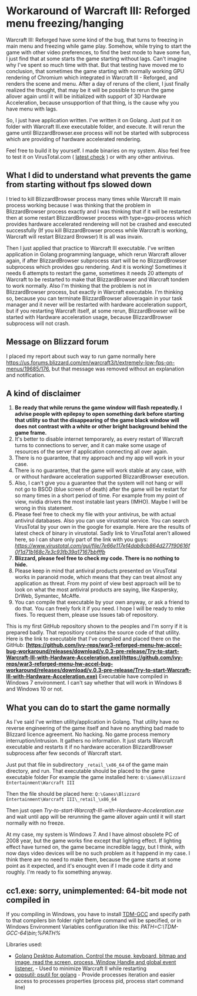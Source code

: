 # Workaround of Warcraft III: Reforged menu freezing/hanging
Warcraft III: Reforged have some kind of the bug, that turns to freezing in main menu and freezing while game play. Somehow, while trying to start the game with other video preferences, to find the best mode to have some fun, I just find that at some starts the game starting without lags. Can't imagine why I've spent so much time with that. But that testing have moved me to conclusion, that sometimes the game starting with normally working GPU rendering of Chromium which integrated in Warcraft III - Reforged, and renders the scene and menu. After a day of reruns of the client, I just finally realized the thought, that may be it will be possible to rerun the game allover again until it will be initialized with support of 3D Hardware Acceleration, because unsupportion of that thing, is the cause why you have menu with lags.

So, I just have application written. I've written it on Golang. Just put it on folder with Warcraft III.exe executable folder, and execute. It will rerun the game until BlizzardBrowser.exe process will not be started with subprocess which are providing of hardware accelerated rendering.

Feel free to build it by yourself. I made binaries on my system. Also feel free to test it on VirusTotal.com ( [latest check](https://www.virustotal.com/gui/file/7e66e117ef4dab8cb864d277f90616f0f1d71b168c7e3c93fb39a17167bbfffb?nocache=1) ) or with any other antivirus.

## What I did to understand what prevents the game from starting without fps slowed down
I tried to kill BlizzardBrowser process many times while Warcraft III main process working because I was thinking that the problem in BlizzardBrowser process exactly and I was thinking that if it will be restarted then at some restart BlizzardBrowser process with type=gpu-process which provides hardware accelerated rendereing will not be crashed and executed successfully (If you kill BlizzardBrowser process while Warcraft is working, Warcraft will restart Blizzard Browser)
It is all was invain.

Then I just applied that practice to Warcraft III executable. I've written application in Golang programming language, which rerun Warcraft allover again, if after BlizzardBrowser subprocess start will be no BlizzardBrowser subprocess which provides gpu rendering. And it is working! Sometimes it needs 6 attempts to restart the game, sometimes it needs 20 attempts of Warcraft to be restarted to make that BlizzardBrowser and Warcraft tondem to work normally.
Also I'm thinking that the problem is not in BlizzardBrowser process, but exactly in Warcraft executable. I'm thinking so, because you can terminate BlizzardBrowser alloveragain in your task manager and it never will be restarted with hardware acceleration support, but if you restarting Warcraft itself, at some rerun, BlizzardBrowser will be started with Hardware acceleration usage, because BlizzardBrowser subprocess will not crash.

## Message on Blizzard forum
I placed my report about such way to run game normally here https://us.forums.blizzard.com/en/warcraft3/t/extremely-low-fps-on-menus/19685/176, but that message was removed without an explanation and notification.

## A kind of disclaimer
1. **Be ready that while reruns the game window will flash repeatedly. I advise people with epilepsy to open something dark before starting that utility so that the disappearing of the game black window will does not contrast with a white or other bright background behind the game frame.**
2. It's better to disable internet temporarely, as every restart  of Warcraft turns to connections to server, and it can make some usage of resources of the server if application connecting all over again.
3. There is no guarantee, that my approach and my app will work in your case.
4. There is no guarantee, that the game will work stable at any case, with or without hardware acceleration supported BlizzardBrowser execution.
5. Also, I can't give you a guarantee that the system will not hang or will not go to BSOD (blue screen of death) after the game will be restart for so many times in a short period of time. For example from my point of view, nvidia drivers the most instable last years (IMHO). Maybe I will be wrong in this statement.
6. Please feel free to check my file with your antivirus, be with actual antivirul databases. Also you can use virustotal service. You can search VirusTotal by your own in the google for example.
Here are the results of latest check of binary in virustotal. Sadly link to VirusTotal aren't allowed here, so I can share only part of the link with you guys:
*https://www.virustotal.com/gui/file/7e66e117ef4dab8cb864d277f90616f0f1d71b168c7e3c93fb39a17167bbfffb*
7. **Blizzard, please feel free to check my code. There is no nothing to hide.**
8. Please keep in mind that antiviral products presented on VirusTotal works in paranoid mode, which means that they can treat almost any application as threat. From my point of view best approach will be to look on what the most antiviral products are saying, like Kaspersky, DrWeb, Symantec, McAffe.
9. You can compile that executable by your own anyway, or ask a friend to do that.
You can freely fork it if you need. I hope I will be ready to mke fixes. To request them, please use Issues tab of repository.
																																						   
This is my first GitHub repository shown to the peoples and I'm sorry if it is prepared badly. That repositiory contains the source code of that utility.
Here is the link to executable that I've compiled and placed there on the GitHub:
**[https://github.com/ivy-reps/war3-reforged-menu-hw-accel-bug-workaround/releases/download/v.0.3-pre-release/Try-to-start-Warcraft-III-with-Hardware-Acceleration.exe](https://github.com/ivy-reps/war3-reforged-menu-hw-accel-bug-workaround/releases/download/v.0.3-pre-release/Try-to-start-Warcraft-III-with-Hardware-Acceleration.exe)**
Executable have compiled in Windows 7 environment. I can't say whether that will work in Windows 8 and Windows 10 or not.

## What you can do to start the game normally
As I've said I've written utility/application in Golang. That utility have no reverse engineering of the game itself and have no anything bad made to Blizzard licence agreement. No hacking. No game process memory interruption/intrusion. It gathers no information. It just starts Warcraft executable and restarts it if no hardware acceration BlizzardBrowser subprocess after few seconds of Warcraft start.

Just put that file in subdirectory `_retail_\x86_64` of the game main directory, and run.
That executable should be placed to the game executable folder
For example the game installed here:
`Q:\Games\Blizzard Entertainment\Warcraft III`

Then the file should be placed here:
`Q:\Games\Blizzard Entertainment\Warcraft III\_retail_\x86_64`

Then just open *Try-to-start-Warcraft-III-with-Hardware-Acceleration.exe* and wait until app will be rerunning the game allover again until it will start normally with no freeze.

At my case, my system is Windows 7. And I have almost obsolete PC of 2008 year, but the game works fine except that lighting effect. If lighting effect have turned on, the game became incredible laggy, but I think, with now days video devices will be no such problem as it happend in my case.
I think there are no need to make them, because the game starts at some point as it expected, and it's enought even if I made code it dirty and roughly. I'm ready to fix something anyway.

## cc1.exe: sorry, unimplemented: 64-bit mode not compiled in
If you compiling in Windows, you have to install [TDM-GCC](https://jmeubank.github.io/tdm-gcc/) and specify path to that compilers bin folder right before command will be specified, or in Windows Environment Variables configuration like this: 
*PATH=C:\TDM-GCC-64\bin;%PATH%*

Libraries used:
* [Golang Desktop Automation. Control the mouse, keyboard, bitmap and image, read the screen, process, Window Handle and global event listener.](github.com/go-vgo/robotgo) - Used to minimize Warcraft II while restarting
* [gopsutil: psutil for golang](https://github.com/shirou/gopsutil/process) - Provide processes iteration and easier access to processes properties (process pid, process start command line)

